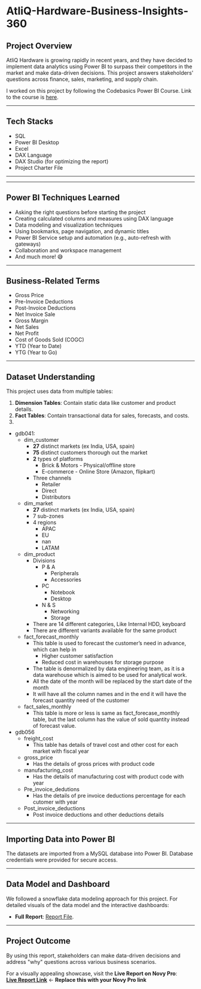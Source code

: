 # AtliQ-Hardware-Business-Insights-360

## Project Overview

AtliQ Hardware is growing rapidly in recent years, and they have decided to implement data analytics using Power BI to surpass their competitors in the market and make data-driven decisions. This project answers stakeholders' questions across finance, sales, marketing, and supply chain.

I worked on this project by following the Codebasics Power BI Course. Link to the course is [here](https://codebasics.io/bootcamps/dashboard/data-analytics-bootcamp-with-practical-job-assistance).


---

## Tech Stacks

- SQL
- Power BI Desktop
- Excel
- DAX Language
- DAX Studio (for optimizing the report)
- Project Charter File

---


---

## Power BI Techniques Learned

- Asking the right questions before starting the project
- Creating calculated columns and measures using DAX language
- Data modeling and visualization techniques
- Using bookmarks, page navigation, and dynamic titles
- Power BI Service setup and automation (e.g., auto-refresh with gateways)
- Collaboration and workspace management
- And much more! 😅

---

## Business-Related Terms

- Gross Price
- Pre-Invoice Deductions
- Post-Invoice Deductions
- Net Invoice Sale
- Gross Margin
- Net Sales
- Net Profit
- Cost of Goods Sold (COGC)
- YTD (Year to Date)
- YTG (Year to Go)

---

## Dataset Understanding

This project uses data from multiple tables:
1. **Dimension Tables**: Contain static data like customer and product details.
2. **Fact Tables**: Contain transactional data for sales, forecasts, and costs.
3. 
- gdb041:
    - dim_customer
        - **27** distinct markets (ex India, USA, spain)
        - **75** distinct customers thorough out the market
        - **2** types of platforms
            - Brick & Motors - Physical/offline store
            - E-commerce - Online Store (Amazon, flipkart)
        - Three channels
            - Retailer
            - Direct
            - Distributors
    - dim_market
        - **27** distinct markets (ex India, USA, spain)
        - 7 sub-zones
        - 4 regions
            - APAC
            - EU
            - nan
            - LATAM
    - dim_product
        - Divisions
            - P & A
                - Peripherals
                - Accessories
            - PC
                - Notebook
                - Desktop
            - N & S
                - Networking
                - Storage
        - There are 14 different categories, Like Internal HDD, keyboard
        - There are different variants available for the same product
    - fact_forecast_monthly
        - This table is used to forecast the customer’s need in advance, which can help in
            - Higher customer satisfaction
            - Reduced cost in warehouses for storage purpose
        - The table is denormalized by data engineering team, as it is a data warehouse which is aimed to be used for analytical work.
        - All the date of the month will be replaced by the start date of the month
        - It will have all the column names and in the end it will have the forecast quantity need of the customer
    - fact_sales_monthly
        - This table is more or less is same as fact_forecase_monthly table, but the last column has the value of sold quantity instead of forecast value.
- gdb056
    - freight_cost
        - This table has details of travel cost and other cost for each market with fiscal year
    - gross_price
        - Has the details of gross prices with product code
    - manufacturing_cost
        - Has the details of manufacturing cost with product code with year
    - Pre_invoice_dedutions
        - Has the details of pre invoice deductions percentage for each cutomer with year
    - Post_invoice_deductions
        - Post invoice deductions and other deductions details



---

## Importing Data into Power BI

The datasets are imported from a MySQL database into Power BI. Database credentials were provided for secure access.  

---

## Data Model and Dashboard

We followed a snowflake data modeling approach for this project. For detailed visuals of the data model and the interactive dashboards:  
- **Full Report**: [Report File](https://app.powerbi.com/view?r=eyJrIjoiZGRmZjY4ZGEtYzhmMC00MWE3LWI5YWItM2E5MzExYzRjZGI2IiwidCI6ImM2ZTU0OWIzLTVmNDUtNDAzMi1hYWU5LWQ0MjQ0ZGM1YjJjNCJ9).

---

## Project Outcome

By using this report, stakeholders can make data-driven decisions and address "why" questions across various business scenarios.  

For a visually appealing showcase, visit the **Live Report on Novy Pro**:  
[**Live Report Link**](#) ← **Replace this with your Novy Pro link**

